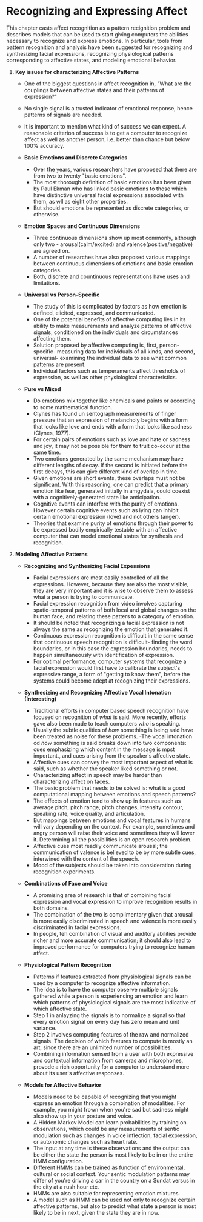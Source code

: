# Recognizing and Expressing Affect

This chapter casts affect recognition as a pattern recignition problem and describes models that can be used to start giving computers the abilities necessary to recognize and express emotions. In particular, tools from pattern recognition and analysis have been suggested for recognizing and synthesizing facial expressions, recognizing physiological patterns corresponding to affective states, and modeling emotional behavior. 

1. **Key issues for characterizing Affective Patterns**
	- One of the biggest questions in affect recognition in, "What are the couplings between affective states and their patterns of expression?"
	- No single signal is a trusted indicator of emotional response, hence patterns of signals are needed.
	- It is important to mention what kind of success we can expect. A reasonable criterion of success is to get a computer to recognize affect as well as another person, i.e. better than chance but below 100% accuracy.
	
	- **Basic Emotions and Discrete Categories**
		- Over the years, various researchers have proposed that there are from two to twenty "basic emotions".
		- The most thorough definition of basic emotions has been given by Paul Ekman who has linked basic emotions to those which have distinctive universal facial expressions associated with them, as wll as eight other properties.
		- But should emotions be represented as discrete categories, or otherwise.

	- **Emotion Spaces and Continuous Dimensions**
		- Three continuous dimensions show up most commonly, although only two - arousal(calm/excited) and valence(positive/negative) are agreed on.
		- A number of researches have also proposed various mappings between continuous dimensions of emotions and basic emotion categories.
		- Both, discrete and countinuous representations have uses and limitations. 

	- **Universal vs Person-Specific**
		- The study of this is complicated by factors as how emotion is defined, elicited, expressed, and communicated. 
		- One of the potential benefits of affective computing lies in its ability to make measurements and analyze patterns of affective signals, conditioned on the individuals and circumstances affecting them.
		- Solution proposed by affective computing is, first, person-specific- measuring data for individuals of all kinds, and second, universal- examining the individual data to see what common patterns are present.
		- Individual factors such as temperaments affect thresholds of expression, as well as other physiological characteristics.

	- **Pure vs Mixed**
		- Do emotions mix together like chemicals and paints or according to some mathematical function.
		- Clynes has found un sentograph measurements of finger pressure that an expression of melancholy begins with a form that looks like love and ends with a form that looks like sadness (Clynes, 1977).
		- For certain pairs of emotions such as love and hate or sadness and joy, it may not be possible for them to trult co-occur at the same time.
		- Two emotions generated by the same mechanism may have different lengths of decay. If the second is initiated before the first decays, this can give different kind of overlap in time.
		- Given emotions are short events, these overlaps must not be significant. With this reasoning, one can predict that a primary emotion like fear, generated initially in amgydala, could coexist with a cognitively-generated state like anticipation.
		- Cognitive events can interfere with the purity of emotions. However certain cognitive events such as lying can inhibit certain emotional expression (love) and not others (anger).
		- Theories that examine purity of emotions through their power to be expressed bodily empirically testable with an affective computer that can model emotional states for synthesis and recognition.

2. **Modeling Affective Patterns**

	- **Recognizing and Synthesizing Facial Expessions**
		- Facial expressions are most easily controlled of all the expressions. However, because they are also the most visible, they are very important and it is wise to observe them to assess what a person is trying to communicate.
		- Facial expression recognition from video involves capturing spatio-temporal patterns of both local and global changes on the human face, and relating these patters to a category of emotion.
		- It should be noted that recognizing a facial expression is not always the same as recognizing the emotion that generated it.
		- Continuous expression recognition is difficult in the same sense that continuous speech recognition is difficult- finding the word boundaries, or in this case the expression boundaries, needs to happen simultaneously with identification of expression.
		- For optimal performance, computer systems that recognize a facial expression would first have to calibrate the subject's expressive range, a form of "getting to know them", before the systems could become adept at recognizing their expressions.

	- **Synthesizing and Recognizing Affective Vocal Intonation (Interesting)**
		- Traditional efforts in computer based speech recognition have focused on recognition of *what* is said. More recently, efforts gave also been made to teach computers *who* is speaking.
		- Usually the subtle qualities of *how* something is being said have been treated as noise for these problems.
		-The vocal intonation od *how* something is said breaks down into two components: cues emphasizing which content in the message is mpst important., and cues arising from the speaker's affective state.
		- Affective cues can convey the most important aspect of what is said, such as whether the speaker liked something or not.
		- Characterizing affect in speech may be harder than characterizing affect on faces.
		- The basic problem that needs to be solved is: what is a good computational mapping between emotions and speech patterns?
		- The effects of emotion tend to show up in features such as average pitch, pitch range, pitch changes, intensity contour, speaking rate, voice quality, and articulation.
		- But mappings between emotions and vocal features in humans will vary depending on the context. For example, sometimes and angry person will raise their voice and sometimes they will lower it. Determining all the possibilities is an open research problem.
		- Affective cues most readily communicate arousal; the communication of valence is believed to be by more subtle cues, interwined with the content of the speech. 
		- Mood of the subjects should be taken into consideration during recognition experiments.

	- **Combinations of Face and Voice**
		- A promising area of research is that of combining facial expression and vocal expression to improve recognition results in both domains. 
		- The combination of the two is complimentary given that arousal is more easily discriminated in speech and valence is more easily discriminated in facial expressions.
		- In people, teh combination of visual and auditory abilities provide richer and more accurate communication; it should also lead to improved performance for computers trying to recognize human affect.

	- **Physiological Pattern Recognition**
		- Patterns if features extracted from physiological signals can be used by a computer to recognize affective information.
		- The idea is to have the computer observe multiple signals gathered while a person is experiencing an emotion and learn which patterns of physiological signals are the most indicative of which affective state.
		- Step 1 in anlayzing the signals is to normalize a signal so that every emotion signal on every day has zero mean and unit variance.
		- Step 2 involves computing features of the raw and normalized signals. The decision of which features to compute is mostly an art, since there are an unlimited number of possibilities.
		- Combining information sensed from a user with both expressive and contextual information from cameras and microphones, provode a rich opportunity for a computer to understand more about its user's affective responses.
		
	- **Models for Affective Behavior**
		- Models need to be capable of recognizing that you might express an emotion through a combination of modalities. For example, you might frown when you're sad but sadness might also show up in your posture and voice.
		- A Hidden Markov Model can learn probabilities by training on observations, which could be any measurements of sentic modulation such as changes in voice inflection, facial expression, or autonomic changes such as heart rate.
		- The input at any time is these observations and the output can be either the state the person is most likely to be in or the entire HMM configuration.
		- Different HMMs can be trained as function of environmental, cultural or social context. Your sentic modulation patterns may differ of you're driving a car in the country on a Sundat versus in the city at a rush hour etc.
		- HMMs are also suitable for representing emotion mixtures.
		- A model such as HMM can be used not only to recognize certain affective patterns, but also to predict what state a person is most likely to be in next, given the state they are in now.
	
